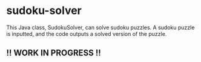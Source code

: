 # sudoku-solver
This Java class, SudokuSolver, can solve sudoku puzzles.
A sudoku puzzle is inputted, and the code outputs a solved version of the puzzle.
## !! WORK IN PROGRESS !!
